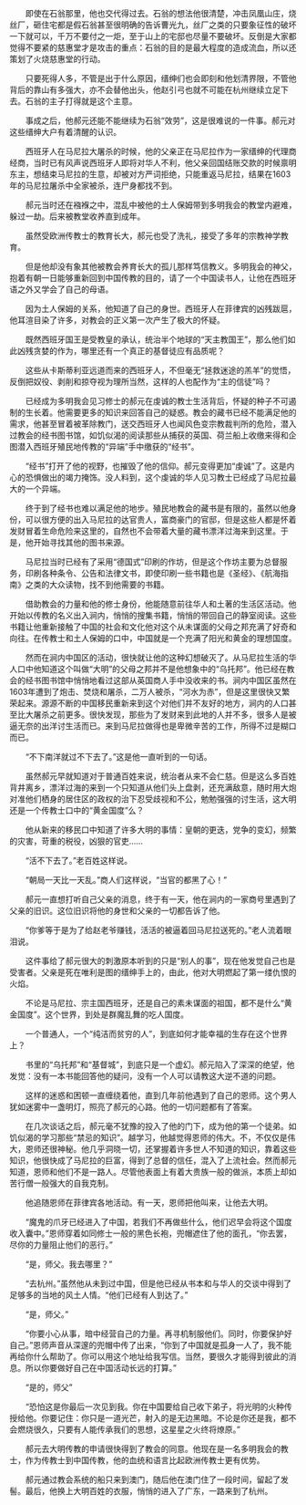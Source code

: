 　　即使在石翁那里，他也交代得过去。石翁的想法他很清楚，冲击凤凰山庄，烧丝厂，砸住宅都是假石翁甚至很明确的告诉曹光九，丝厂之类的只要象征性的破坏一下就可以，千万不要付之一炬，至于山上的宅邸也尽量不要破坏。反倒是大家都觉得不要紧的慈惠堂才是攻击的重点：石翁的目的是最大程度的造成流血，所以还策划了火烧慈惠堂的行动。

　　只要死得人多，不管是出于什么原因，缙绅们也会即刻和他划清界限，不管他背后的靠山有多强大，亦不会替他出头，他赵引弓也就不可能在杭州继续立足下去。石翁的主子打得就是这个主意。

　　事成之后，他郝元还能不能继续为石翁“效劳”，这是很难说的一件事。郝元对这些缙绅大户有着清醒的认识。

　　西班牙人在马尼拉大屠杀的时候，他的父亲正在马尼拉作为一家缙绅的代理商经商，当时已有风声说西班牙人即将对华人不利，他父亲回国结账交款的时候禀明东主，想结束马尼拉的生意，却被对方严词拒绝，只能重返马尼拉，结果在1603年的马尼拉屠杀中全家被杀，连尸身都找不到。

　　郝元当时还在襁褓之中，混乱中被他的土人保姆带到多明我会的教堂内避难，躲过一劫。后来被教堂收养直到成年。

　　虽然受欧洲传教士的教育长大，郝元也受了洗礼，接受了多年的宗教神学教育。

　　但是他却没有象其他被教会养育长大的孤儿那样笃信教义。多明我会的神父，抱着有朝一日能够重新回到中国传教的目的，请了一个中国读书人，让他在西班牙语之外又学会了自己的母语。

　　因为土人保姆的关系，他知道了自己的身世。西班牙人在菲律宾的凶残跋扈，他耳渲目染了许多，对教会的正义第一次产生了极大的怀疑。

　　既然西班牙国王是受教皇的承认，统治半个地球的“天主教国王”，那么他们如此凶残贪婪的作为，哪里还有一个真正的基督徒应有品质呢？

　　这些从卡斯蒂利亚远道而来的西班牙人，不但毫无“拯救迷途的羔羊”的觉悟，反倒把奴役、剥削和掠夺视为理所当然，这样的人也配作为“主的信徒”吗？

　　已经成为多明我会见习修士的郝元在虔诚的教士生活背后，怀疑的种子不可遏制的生长着。他需要更多的知识来回答自己的疑惑。教会的藏书已经不能满足他的需求，他甚至冒着被革除教门，送交西班牙人也闻风色变宗教裁判所的危险，潜入过教会的经书图书馆，如饥似渴的阅读那些从捕获的英国、荷兰船上收缴来得和企图潜入西班牙殖民地传教的“异端”手中缴获的“经书”。

　　“经书”打开了他的视野，也摧毁了他的信仰。郝元变得更加“虔诚”了。这是内心的恐惧做出的竭力掩饰。没人料到，这个虔诚的华人见习教士已经成了马尼拉最大的一个异端。

　　终于到了经书也难以满足他的地步。殖民地教会的藏书是有限的，虽然以他身份，可以很方便的出入马尼拉的达官贵人，富商豪门的官邸，但是这些人都是怀着发财冒着生命危险来这里的，自然也不会带着大量的藏书漂洋过海来到这里。于是，他开始寻找其他的图书来源。

　　马尼拉当时已经有了采用“德国式”印刷的作坊，但是这个作坊主要为总督服务，印刷各种条令、公告和法律文书，即使印刷一些书籍也是《圣经》、《航海指南》之类的大众读物，找不到他需要的书籍。

　　借助教会的力量和他的修士身份，他能随意前往华人和土著的生活区活动。他开始以传教的名义出入涧内，悄悄的搜集书籍，悄悄的带回自己的静室阅读。这些书籍让他重新接触了中国的社会和文化他对这个从未谋面的父母之邦充满了好奇和向往。在传教士和土人保姆的口中，中国就是一个充满了阳光和黄金的理想国度。

　　然而在涧内中国区的活动，很快就让他的这种幻想破灭了。从马尼拉生活的华人口中他知道这个叫做“大明”的父母之邦并不是他想象中的“乌托邦”。他已经在教会的经书图书馆中悄悄地看过这部从英国商人手中没收来的书。涧内中国区虽然在1603年遭到了炮击、焚烧和屠杀，二万人被杀，“河水为赤”，但是这里很快又繁荣起来。源源不断的中国移民重新来到这个对他们并不友好的地方，涧内的人口甚至比大屠杀之前更多。很快发现，那些为了发财来到此地的人并不多，很多人是被逼无奈的出洋讨生活而已。来到马尼拉做得也是卑微辛苦的工作，所得不过是糊口而已。

　　“不下南洋就过不下去了。”这是他一直听到的一句话。

　　虽然郝元早就知道对于普通百姓来说，统治者从来不会仁慈。但是这么多百姓背井离乡，漂洋过海的来到一个只知道从他们头上盘剥，还充满敌意，随时用大炮对准他们栖身的居住区的政权的治下忍受歧视和不公，勉勉强强的讨生活，这大明还是一个传教士口中的“黄金国度”么？

　　他从新来的移民口中知道了许多大明的事情：皇朝的更迭，党争的变幻，频繁的灾害，苛重的税役，凶狠的官吏……

　　“活不下去了。”老百姓这样说。

　　“朝局一天比一天乱。”商人们这样说，“当官的都黑了心！”

　　郝元一直想打听自己父亲的消息，终于有一天，他在涧内的一家商号里遇到了父亲的旧识。这位旧识将他的身世和父亲的一切都告诉了他。

　　“你爹等于是为了给赵老爷赚钱，活活的被逼着回马尼拉送死的。”老人流着眼泪说。

　　这件事给了郝元很大的刺激原本听到的只是“别人的事”，现在他发觉自己也是受害者。父亲是死在唯利是图的缙绅手上的，由此，他对大明燃起了第一缕仇恨的火焰。

　　不论是马尼拉、宗主国西班牙，还是自己的素未谋面的祖国，都不是什么“黄金国度”。这个世界，到处是群魔乱舞的吃人国度。

　　一个普通人，一个“纯洁而贫穷的人”，到底如何才能幸福的生存在这个世界上？

　　书里的“乌托邦”和“基督城”，到底只是一个虚幻。郝元陷入了深深的绝望，他发觉：没有一本书能回答他的疑问，没有一个人可以请教这大逆不道的问题。

　　这样的迷惑和困顿一直缠绕着他，直到几年前他遇到了自己的恩师。这个男人犹如迷雾中一盏明灯，照亮了郝元的心路。他的一切问题都有了答案。

　　在几次谈话之后，郝元毫不犹豫的投入了他的门下，成为他的第一个徒弟。如饥似渴的学习那些“禁忌的知识”。越学习，他越觉得恩师的伟大。不，不仅仅是伟大，恩师还很神秘。他几乎洞晓一切，还掌握着许多世人不知道的知识，靠着这些知识，他很快成了马尼拉的巨富，得到了总督的信任，混入了上流社会。然而郝元知道，恩师和他们不是一路人。尽管他表面上有着大贵族一般的做派，本质上却如苦行僧一般强大的自我克制。

　　他追随恩师在菲律宾各地活动。有一天，恩师把他叫来，让他去大明。

　　“魔鬼的爪牙已经进入了中国，若我们不再做些什么，他们迟早会将这个国度收入囊中。”恩师穿着如同修士一般的黑色长袍，兜帽遮住了他的面孔，“你去罢，尽你的力量阻止他们的恶行。”

　　“是，师父。我去哪里？”

　　“去杭州。”虽然他从未到过中国，但是他已经从书本和与华人的交谈中得到了足够多的当地的风土人情。“他们已经有人到达了。”

　　“是，师父。”

　　“你要小心从事，暗中经营自己的力量。再寻机制服他们。同时，你要保护好自己。”恩师声音从深邃的兜帽中传了出来，“你到了中国就是孤身一人了，我不能再给你什么帮助了。你可以用这个地址给我写信。当然，要很久才能得到彼此的消息。所以你要做好自己在中国活动长远的打算。”

　　“是的，师父”

　　“恐怕这是你最后一次见到我。你在中国要给自己收下弟子，将光明的火种传授给他。你要记住：你只是一道光芒，射入的是无边黑暗。不论是你还是我，都不会燃烧很久，只要有人能传承我们的思想，这星星之火终将燎原。”

　　郝元去大明传教的申请很快得到了教会的同意。他现在是一名多明我会的教士，作为传教士到中国传教，他的血统和语言比起欧洲传教士更有优势。

　　郝元通过教会系统的船只来到澳门，随后他在澳门住了一段时间，留起了发髻。最后，他换上大明百姓的衣服，悄悄的进入了广东，一路来到了杭州。
